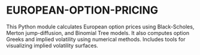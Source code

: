 # EUROPEAN-OPTION-PRICING
This Python module calculates European option prices using Black-Scholes, Merton jump-diffusion, and Binomial Tree models. It also computes option Greeks and implied volatility using numerical methods. Includes tools for visualizing implied volatility surfaces.
